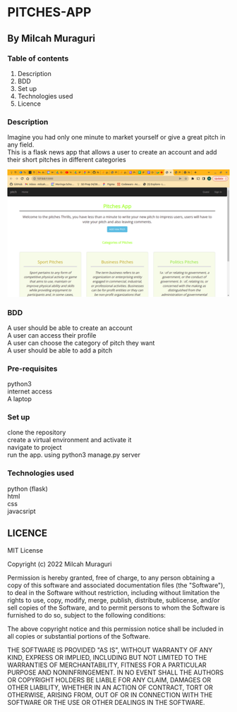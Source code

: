 # PITCHES-APP
## By Milcah Muraguri

### Table of contents
1. Description
2. BDD
3. Set up
4. Technologies used
5. Licence

### Description
Imagine you had only one minute to market yourself or give a great pitch in any field. <br>
This is a flask news app that allows a user to create an account and add their short pitches in different categories<br>

![Landing page photo](https://github.com/Ngima-Muraguri/pitch-app/blob/master/app/static/photos/pitches.png)

### BDD
A user should be able to create an account <br>
A user can access their profile<br>
A user can choose the category of pitch they want <br>
A user should be able to add a pitch

### Pre-requisites
python3 <br>
internet access <br>
A laptop

### Set up
clone the repository <br>
create a virtual environment and activate it<br>
navigate to project <br>
run the app. using python3 manage.py server

### Technologies used
python (flask) <br>
html <br>
css <br>
javacsript 

## LICENCE
MIT License

Copyright (c) 2022 Milcah Muraguri

Permission is hereby granted, free of charge, to any person obtaining a copy
of this software and associated documentation files (the "Software"), to deal
in the Software without restriction, including without limitation the rights
to use, copy, modify, merge, publish, distribute, sublicense, and/or sell
copies of the Software, and to permit persons to whom the Software is
furnished to do so, subject to the following conditions:

The above copyright notice and this permission notice shall be included in all
copies or substantial portions of the Software.

THE SOFTWARE IS PROVIDED "AS IS", WITHOUT WARRANTY OF ANY KIND, EXPRESS OR
IMPLIED, INCLUDING BUT NOT LIMITED TO THE WARRANTIES OF MERCHANTABILITY,
FITNESS FOR A PARTICULAR PURPOSE AND NONINFRINGEMENT. IN NO EVENT SHALL THE
AUTHORS OR COPYRIGHT HOLDERS BE LIABLE FOR ANY CLAIM, DAMAGES OR OTHER
LIABILITY, WHETHER IN AN ACTION OF CONTRACT, TORT OR OTHERWISE, ARISING FROM,
OUT OF OR IN CONNECTION WITH THE SOFTWARE OR THE USE OR OTHER DEALINGS IN THE
SOFTWARE.